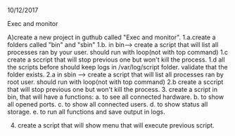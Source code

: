 ﻿
10/12/2017

Exec and monitor

A)create a new project in guthub called "Exec and monitor".
1.a.create a folders called "bin" and "sbin"
1.b. in bin--> create a script that will  list all processes ran by your user. should run with loop(not with top command)
1.c create a sccript that will stop previous one but won't kill the process.
1.d all the scripts before should keep logs in /var/log/script folder. validate that the folder exists.
2.a in sbin --> create a script that will  list all processes ran by root user. should run with loop(not with top command)
2.b create a sccript that will stop previous one but won't kill the process.
3. create a script in bin, that will have a functions:
	a. to see all connected hardware.
	b. to show all opened ports.
	c. to show all connected users.
	d. to show status all storage. 
	e. to run all functions and save output in logs.

4. create a script that will show menu that will execute previous script. 

